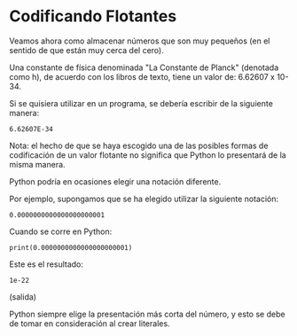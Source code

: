 # Codificando Flotantes
Veamos ahora como almacenar números que son muy pequeños (en el sentido de que están muy cerca del cero).

Una constante de física denominada "La Constante de Planck" (denotada como h), de acuerdo con los libros de texto, tiene un valor de: 6.62607 x 10-34.

Si se quisiera utilizar en un programa, se debería escribir de la siguiente manera:

	6.62607E-34

Nota: el hecho de que se haya escogido una de las posibles formas de codificación de un valor flotante no significa que Python lo presentará de la misma manera.

Python podría en ocasiones elegir una notación diferente.


Por ejemplo, supongamos que se ha elegido utilizar la siguiente notación:

	0.0000000000000000000001

Cuando se corre en Python:

	print(0.0000000000000000000001)

Este es el resultado:

	1e-22
(salida)

Python siempre elige la presentación más corta del número, y esto se debe de tomar en consideración al crear literales.